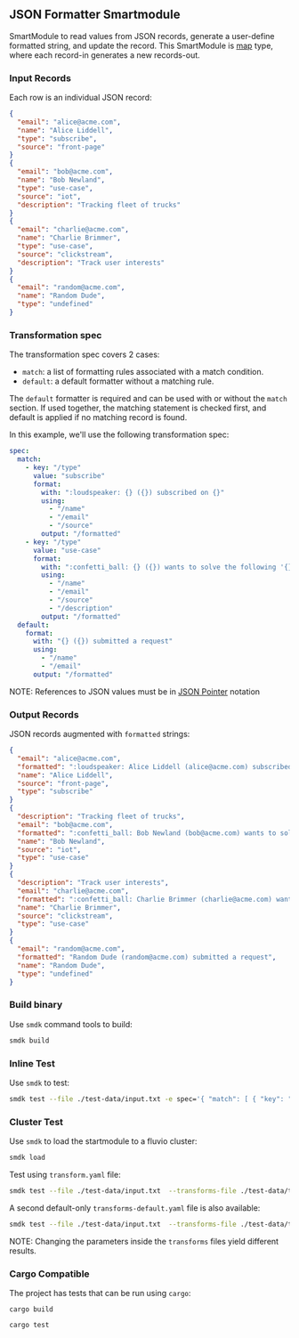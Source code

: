## JSON Formatter Smartmodule

SmartModule to read values from JSON records, generate a user-define formatted string, and update the record. This SmartModule is [map] type, where each record-in generates a new records-out.

### Input Records

Each row is an individual JSON record:

```json
{
  "email": "alice@acme.com",
  "name": "Alice Liddell",
  "type": "subscribe",
  "source": "front-page"
}
{
  "email": "bob@acme.com",
  "name": "Bob Newland",
  "type": "use-case",
  "source": "iot",
  "description": "Tracking fleet of trucks"
}
{
  "email": "charlie@acme.com",
  "name": "Charlie Brimmer",
  "type": "use-case",
  "source": "clickstream",
  "description": "Track user interests"
}
{
  "email": "random@acme.com",
  "name": "Random Dude",
  "type": "undefined"
}
```

### Transformation spec

The transformation spec covers 2 cases:
* `match`: a list of formatting rules associated with a match condition.
* `default`: a default formatter without a matching rule. 

The `default` formatter is required and can be used with or without the `match` section.
If used together, the matching statement is checked first, and default is applied if no matching record is found.
 

In this example, we'll use the following transformation spec:

```yaml
spec:
  match:
    - key: "/type"
      value: "subscribe"
      format:
        with: ":loudspeaker: {} ({}) subscribed on {}"
        using: 
          - "/name"
          - "/email"
          - "/source"
        output: "/formatted"
    - key: "/type"
      value: "use-case"
      format:
        with: ":confetti_ball: {} ({}) wants to solve the following '{}' use-case:\n>{}"
        using: 
          - "/name"
          - "/email"
          - "/source"
          - "/description"
        output: "/formatted"
  default:
    format: 
      with: "{} ({}) submitted a request"
      using: 
        - "/name"
        - "/email"
      output: "/formatted"
```

NOTE: References to JSON values must be in [JSON Pointer](https://datatracker.ietf.org/doc/html/rfc6901) notation

### Output Records

JSON records augmented with `formatted` strings:

```json
{
  "email": "alice@acme.com",
  "formatted": ":loudspeaker: Alice Liddell (alice@acme.com) subscribed on front-page",
  "name": "Alice Liddell",
  "source": "front-page",
  "type": "subscribe"
}
{
  "description": "Tracking fleet of trucks",
  "email": "bob@acme.com",
  "formatted": ":confetti_ball: Bob Newland (bob@acme.com) wants to solve the following 'iot' use-case:\n>Tracking fleet of trucks",
  "name": "Bob Newland",
  "source": "iot",
  "type": "use-case"
}
{
  "description": "Track user interests",
  "email": "charlie@acme.com",
  "formatted": ":confetti_ball: Charlie Brimmer (charlie@acme.com) wants to solve the following 'clickstream' use-case:\n>Track user interests",
  "name": "Charlie Brimmer",
  "source": "clickstream",
  "type": "use-case"
}
{
  "email": "random@acme.com",
  "formatted": "Random Dude (random@acme.com) submitted a request",
  "name": "Random Dude",
  "type": "undefined"
}
```

### Build binary

Use `smdk` command tools to build:

```bash
smdk build
```

### Inline Test 

Use `smdk` to test:

```bash
smdk test --file ./test-data/input.txt -e spec='{ "match": [ { "key": "/type", "value": "subscribe", "format": { "with": ":loudspeaker: {} ({}) subscribed on {}", "using": [ "/name", "/email", "/source" ], "output": "/formatted" } }, { "key": "/type", "value": "use-case", "format": { "with": ":confetti_ball: {} ({}) wants to solve the following '{}' use-case:\n>{}", "using": [ "/name", "/email", "/source", "/description" ], "output": "/formatted" } } ], "default": { "format": { "with": "{} ({}) submitted a request", "using": [ "/name", "/email" ], "output": "/formatted" } } }'
```

### Cluster Test

Use `smdk` to load the startmodule to a fluvio cluster:

```bash
smdk load 
```

Test using `transform.yaml` file:

```bash
smdk test --file ./test-data/input.txt  --transforms-file ./test-data/transform.yaml
```

A second default-only `transforms-default.yaml` file is also available:

```bash
smdk test --file ./test-data/input.txt  --transforms-file ./test-data/transform-default.yaml
```

NOTE: Changing the parameters inside the `transforms` files yield different results.


### Cargo Compatible

The project has tests that can be run using `cargo`:

```
cargo build
```

```
cargo test
```


[map]: https://www.fluvio.io/smartmodules/transform/map/
